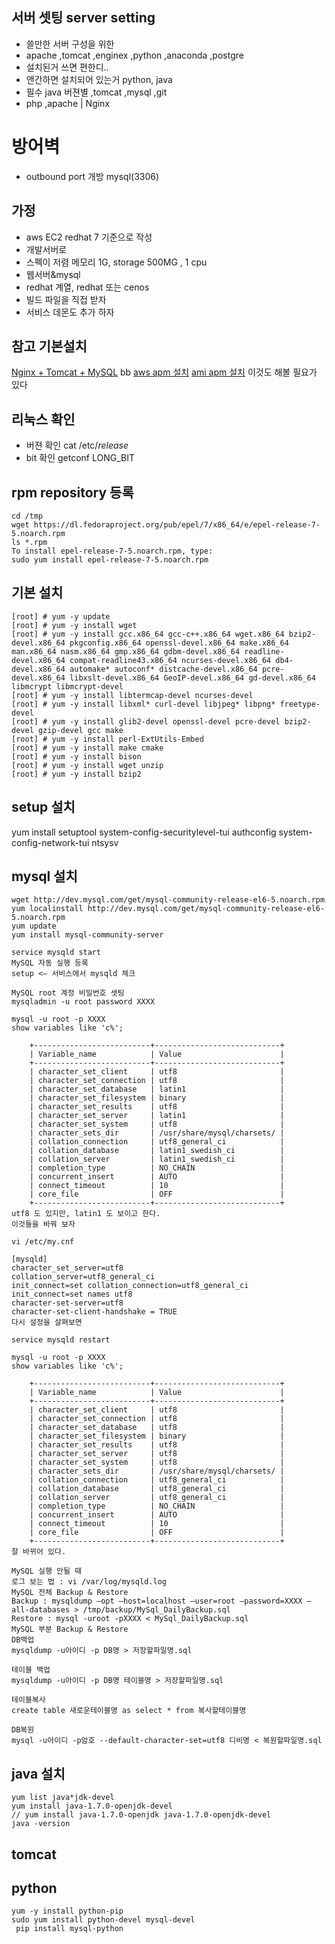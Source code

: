 
## 서버 셋팅 server setting  
- 쓸만한 서버 구성을 위한
- apache ,tomcat ,enginex ,python ,anaconda ,postgre
- 설치된거 쓰면 편한디..
- 앤간하면 설치되어 있는거 python, java
- 필수 java 버젼별 ,tomcat ,mysql ,git
- php ,apache | Nginx

# 방어벽
- outbound port 개방 mysql(3306)

## 가정
- aws EC2 redhat 7 기준으로 작성
- 개발서버로
- 스펙이 저렴 메모리 1G, storage 500MG , 1 cpu
- 웹서버&mysql
- redhat 계열, redhat 또는 cenos 
- 빌드 파일을 직접 받자
- 서비스 데몬도 추가 하자 

## 참고 기본설치
[Nginx + Tomcat + MySQL](http://jongkwang.com/?p=941) bb
[aws apm 설치](http://analog-green.tistory.com/414)
[ami apm 설치](http://blog.naver.com/PostView.nhn?blogId=1024psc&logNo=220197954089) 이것도 해볼 필요가 있다

## 리눅스 확인 
- 버젼 확인 cat /etc/*release*
- bit 확인 getconf LONG_BIT

## rpm repository 등록
```
cd /tmp
wget https://dl.fedoraproject.org/pub/epel/7/x86_64/e/epel-release-7-5.noarch.rpm
ls *.rpm
To install epel-release-7-5.noarch.rpm, type:
sudo yum install epel-release-7-5.noarch.rpm
```

## 기본 설치
```
[root] # yum -y update
[root] # yum -y install wget
[root] # yum -y install gcc.x86_64 gcc-c++.x86_64 wget.x86_64 bzip2-devel.x86_64 pkgconfig.x86_64 openssl-devel.x86_64 make.x86_64 man.x86_64 nasm.x86_64 gmp.x86_64 gdbm-devel.x86_64 readline-devel.x86_64 compat-readline43.x86_64 ncurses-devel.x86_64 db4-devel.x86_64 automake* autoconf* distcache-devel.x86_64 pcre-devel.x86_64 libxslt-devel.x86_64 GeoIP-devel.x86_64 gd-devel.x86_64 libmcrypt libmcrypt-devel
[root] # yum -y install libtermcap-devel ncurses-devel
[root] # yum -y install libxml* curl-devel libjpeg* libpng* freetype-devel
[root] # yum -y install glib2-devel openssl-devel pcre-devel bzip2-devel gzip-devel gcc make
[root] # yum -y install perl-ExtUtils-Embed
[root] # yum -y install make cmake
[root] # yum -y install bison
[root] # yum -y install wget unzip
[root] # yum -y install bzip2
```

## setup 설치 
yum install setuptool system-config-securitylevel-tui authconfig system-config-network-tui ntsysv

## mysql 설치 
```
wget http://dev.mysql.com/get/mysql-community-release-el6-5.noarch.rpm
yum localinstall http://dev.mysql.com/get/mysql-community-release-el6-5.noarch.rpm
yum update
yum install mysql-community-server

service mysqld start
MySQL 자동 실행 등록
setup <– 서비스에서 mysqld 체크

MySQL root 계정 비밀번호 셋팅
mysqladmin -u root password XXXX

mysql -u root -p XXXX
show variables like 'c%';

    +--------------------------+----------------------------+
    | Variable_name            | Value                      |
    +--------------------------+----------------------------+
    | character_set_client     | utf8                       |
    | character_set_connection | utf8                       |
    | character_set_database   | latin1                     |
    | character_set_filesystem | binary                     |
    | character_set_results    | utf8                       |
    | character_set_server     | latin1                     |
    | character_set_system     | utf8                       |
    | character_sets_dir       | /usr/share/mysql/charsets/ |
    | collation_connection     | utf8_general_ci            |
    | collation_database       | latin1_swedish_ci          |
    | collation_server         | latin1_swedish_ci          |
    | completion_type          | NO_CHAIN                   |
    | concurrent_insert        | AUTO                       |
    | connect_timeout          | 10                         |
    | core_file                | OFF                        |
    +--------------------------+----------------------------+
utf8 도 있지만, latin1 도 보이고 한다.
이것들을 바꿔 보자

vi /etc/my.cnf

[mysqld]
character_set_server=utf8
collation_server=utf8_general_ci
init_connect=set collation_connection=utf8_general_ci
init_connect=set names utf8
character-set-server=utf8
character-set-client-handshake = TRUE
다시 설정을 살펴보면

service mysqld restart

mysql -u root -p XXXX
show variables like 'c%';

    +--------------------------+----------------------------+
    | Variable_name            | Value                      |
    +--------------------------+----------------------------+
    | character_set_client     | utf8                       |
    | character_set_connection | utf8                       |
    | character_set_database   | utf8                       |
    | character_set_filesystem | binary                     |
    | character_set_results    | utf8                       |
    | character_set_server     | utf8                       |
    | character_set_system     | utf8                       |
    | character_sets_dir       | /usr/share/mysql/charsets/ |
    | collation_connection     | utf8_general_ci            |
    | collation_database       | utf8_general_ci            |
    | collation_server         | utf8_general_ci            |
    | completion_type          | NO_CHAIN                   |
    | concurrent_insert        | AUTO                       |
    | connect_timeout          | 10                         |
    | core_file                | OFF                        |
    +--------------------------+----------------------------+
잘 바뀌어 있다.

MySQL 실행 안될 때
로그 보는 법 : vi /var/log/mysqld.log
MySQL 전체 Backup & Restore
Backup : mysqldump –opt –host=localhost –user=root –password=XXXX –all-databases > /tmp/backup/MySql_DailyBackup.sql
Restore : mysql -uroot -pXXXX < MySql_DailyBackup.sql
MySQL 부분 Backup & Restore
DB백업
mysqldump -u아이디 -p DB명 > 저장할파일명.sql
 
테이블 백업
mysqldump -u아이디 -p DB명 테이블명 > 저장할파일명.sql
 
테이블복사
create table 새로운테이블명 as select * from 복사할테이블명  
 
DB복원
mysql -u아이디 -p암호 --default-character-set=utf8 디비명 < 복원할파일명.sql
```

## java 설치
```
yum list java*jdk-devel
yum install java-1.7.0-openjdk-devel
// yum install java-1.7.0-openjdk java-1.7.0-openjdk-devel
java -version
```

## tomcat



## python
```
yum -y install python-pip
sudo yum install python-devel mysql-devel
 pip install mysql-python
```